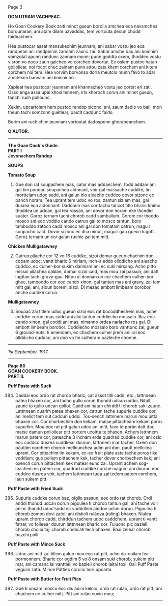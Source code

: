 
Page 3


**DON UTRAM VACHPEAC.**

Ho Goan Cookery Book zaiti minot gueun boroila amchea eca navamchea borounaran, ani atam dilam uzvaddac, tem vortouta decun chodd faideachem.

Hea pustocar assat mansukechim jeunnam, ani sabar vostu jeo eca randpean ani randpinnin zannam zaunc zai. Sabar amche bau ani boinnim somzotat apunn randunc zannam munn; punn goddta oxem, thoddeo vostu visron vo noco zaun galcheo vo corcheo dovortat. Ec oslem pustoc hatan golloliear, noi focot chuc zainam punn attou zata kitem corchem ani kitem corchem noi tem. Hea vorvim borvonso dorla meutolo munn favo to adar amcheam banvam ani boinnicho.

Xapleat hea pustocar jeunnam ani khannacheo vostu jeo cortat eri zati. Osso anga assa upai khoxi tennem, irlo khoroch corun ani minot gueun, tanchi ruch pollounc.

Xekim, upcartolem hem pustoc randop xiconc; ani, zaum dadlo vo bail, mon theun tachi somzonn guetlear, pautit caddunc faido.

Borim ani ruchichim jeunnam vortoutat dadosponn ghorabeanchem.

**O AUTOR.**

---

**The Goan Cook's Guide.**  
**PART I**  
**Jevonachem Randop**  

**SOUPS**  

**Tomato Soup**

1. Gue don rat soupachem mas, cator mas addanchem, fodd addam ani gal tim pondac soupachea aidonant, voir gal massache cuddke, tin morttelam udoc sodd, ani galun irlo aleacho cuddco dovor sizonc ec panch horam. Tea uprant tem udoc vo ros, zantun sizlam mas, gal dusrea eca aidonnant. Daddaun mas cor tacho tancot titlo bharic khimo thoddea un udcan, gal tea rossan, ani dovor don horam eke thondid suater. Goroz ternam tachi chorob cadd samballum. Gorom cor thoddo mosco ani eoc voddlo cando catrun gal to mosco tantun, boro tamboddo zatoch cadd mosco ani gal don tomatam catrun, maguir soupacho cald. Dovor sizonc ec dha minut, maguir gau gueun lugott. Goroz ternam un cor galun ruchic zai tem mitt.

**Chicken Mulligatawney**

2. Catrun pilache cor 12 vo 16 cuddke, sizoi domar gueun chachim don copam udoc; vantt bharic 6 miriam, inch-a eddo ollddicho ani aleacho cuddco, ec culher-bor sukim danniam ani ec suki mirsang. Acho pitto missoi pilachea caldan, domar sizoi cald, mas mou zai passun, ani datt lugttan tachi gravy-gau. Nitou ai donnan un cor chachem culher-bor ghee, tamboddo cor eoc cando xinon, gal tantun mas ani gravy, zai tem mitt gal, ani, aloun borem, sizoi. Di mezac ambott limbeam borobor, anche cuddke corun.

**Mulligatawney**

3. Soupac zai titlem udoc gueun sizoi eoc rat bocoddhechem mas, ache cuddke corun; mas cadd ani aloi tantun coddiecho mossalo. Baz eoc cando xinon, gal coddi ani mas, nimanno ordea narlacho ros gal. Di ambott limbeam borobor. Coddiecho mossalo boro vanttunc zai, gueun 6 ground-nuts, 8 amendam, ec chachem culher jirem ani rai eoc ollddicho cuddco, ani don vo tin culheram bazleche chonne.

--- 


*1st September, 1917.*

---

**Page 80**  
**GOAN COOKERY BOOK.**  
**PART II.**  

**Puff Paste with Suck**

384. Daddai eoc ordo rat chorob bharic, cat assot titli cadd, etc., lattnnean patea bhaxen cor, ani tacho gullo corun thondd udcan uddoi. Nitoll zaunc to gullo udcan golloi. Cadd ani hatan chirddi ti chorob suki zaunc. Lattnnean dusriṁ patea bhaxen cor, catrun tache supurle cuddke cor, ani mellot tem sut caddun uddoi. Tos-sench lattnnem marun mou pitta bhaxen cor. Cor chorbechim don kekam, matse pittacheam kekam poros supurlim. Mou eoc rat pitt galun udoc ani mitt, favo te porim datt dor, matse damun polloilear pitt portem ucoltta te bhaxen. Achem lattnnem marun patem cor, pateache 3 incham erde quadrad cuddke cor, ani oslo eoc cuddco dusrea cuddkear dourun, lattnnem mar tacher. Oxem don pauttim corchem chorob mellounchea adim ani don. pautt melloliea uprant. Cor pittachim tin kekam, ec-ec fruit plate asta tache poros tike voddlem; gue poilem pittachem kek, tacher dovor chorbechem kek; ani oxench corun pittachem kek matear eunc zai. Uprant achem sog-leachem ec patem cor, quadrad cuddke corche maguir; ani dourun eoc cuddco dusrea voir, tachem lattnnean tuca zai tedem patem corchem, laun sukem pitt.

**Puff Paste with Fried Suck**

385. Supurle cuddke corun baz, pigllo passun, eoc ordo rat chorob. Ordi anddi thondd udcan borun pigoulea ti chorob tantun gal, ani tache voir aninc thondd udoc'sodd ec vodddlem aiddon uclun dorun. Pigoulea ti chorob zomon dovi zatoli ani distioli ruláova (roling) bhaxen. Niulea uprant chorob cadd, chirddun tachem udoc caddchem; uprant ti vantt fatrar, vo folleear dourun lattnnean bharic cor. Fuluonc pic bazleli chorob choloi taji chorob choloiati tech bhaxen. Baxi zelear chorob bazchi poili.

**Puff Paste with Mince Suck**

386. Udoc ani mitt zai titlem galun mou eoc rat pitt, adim da-coilam tea pormonnem. Bharic cor ogdim 6 vo 8 onsam suki chorob, sukem pitt mar, ani camanc lai vanttleli vo bazleli chorob laitai toxi. Osli Puff Paste veguim zata. Mince Patties corunc bori upcarta.

**Puff Paste with Butter for Fruit Pies**

387. Gue 6 onsam mosco eoc dis adim kelolo, ordo rat ruláo, ordo rat pitt, ani chachem ec culher mitt. Pitt ani ruláo cuxin mou;

---


